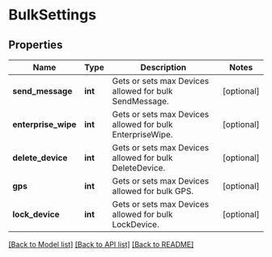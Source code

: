 # BulkSettings

## Properties
Name | Type | Description | Notes
------------ | ------------- | ------------- | -------------
**send_message** | **int** | Gets or sets max Devices allowed for bulk SendMessage. | [optional] 
**enterprise_wipe** | **int** | Gets or sets max Devices allowed for bulk EnterpriseWipe. | [optional] 
**delete_device** | **int** | Gets or sets max Devices allowed for bulk DeleteDevice. | [optional] 
**gps** | **int** | Gets or sets max Devices allowed for bulk GPS. | [optional] 
**lock_device** | **int** | Gets or sets max Devices allowed for bulk LockDevice. | [optional] 

[[Back to Model list]](../README.md#documentation-for-models) [[Back to API list]](../README.md#documentation-for-api-endpoints) [[Back to README]](../README.md)


